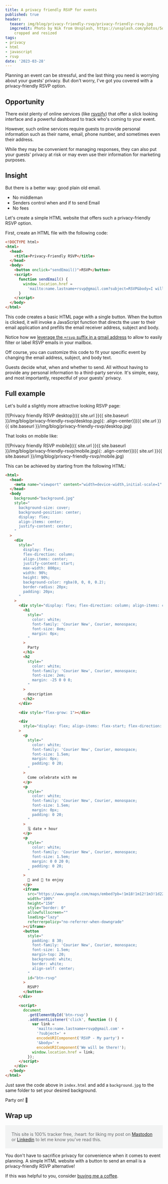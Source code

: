 ```yaml
---
title: A privacy friendly RSVP for events
published: true
header:
  teaser: img/blog/privacy-friendly-rsvp/privacy-friendly-rsvp.jpg
  imgcredit: Photo by Nik from Unsplash, https://unsplash.com/photos/5dgHxsvJ170,
    cropped and resized
tags:
- privacy
- html
- javascript
- rsvp
date: '2023-03-28'
---
```



Planning an event can be stressful, and the last thing you need is worrying about your guests' privacy. But don't worry, I've got you covered with a privacy-friendly RSVP option.

## Opportunity

There exist plenty of online services (like [rsvpify](https://rsvpify.com/)) that offer a slick looking interface and a powerful dashboard to track who's coming to your event.

However, such online services require guests to provide personal information such as their name, email, phone number, and sometimes even their address.

While they may be convenient for managing responses, they can also put your guests' privacy at risk or may even use their information for marketing purposes.

## Insight

But there is a better way: good plain old email.

- No middleman
- Senders control when and if to send Email
- No fees

Let's create a simple HTML website that offers such a privacy-friendly RSVP option.

First, create an HTML file with the following code:

```html
<!DOCTYPE html>
<html>
  <head>
    <title>Privacy-Friendly RSVP</title>
  </head>
  <body>
    <button onclick="sendEmail()">RSVP</button>
    <script>
      function sendEmail() {
        window.location.href =
          'mailto:name.lastname+rsvp@gmail.com?subject=RSVP&body=I will be attending!';
      }
    </script>
  </body>
</html>
```

This code creates a basic HTML page with a single button. When the button is clicked, it will invoke a JavaScript function that directs the user to their email application and prefills the email receiver address, subject and body.

Notice how we [leverage the `+rsvp` suffix in a gmail address](https://gmail.googleblog.com/2008/03/2-hidden-ways-to-get-more-from-your.html) to allow to easily filter or label RSVP emails in your mailbox.

Off course, you can customize this code to fit your specific event by changing the email address, subject, and body text.

Guests decide what, when and whether to send. All without having to provide any personal information to a third-party service. It's simple, easy, and most importantly, respectful of your guests' privacy.

## Full example

Let's build a slightly more attractive looking RSVP page:

[![Privacy friendly RSVP desktop]({{ site.url }}{{ site.baseurl }}/img/blog/privacy-friendly-rsvp/desktop.jpg){: .align-center}]({{ site.url }}{{ site.baseurl }}/img/blog/privacy-friendly-rsvp/desktop.jpg)

That looks on mobile like:

[![Privacy friendly RSVP mobile]({{ site.url }}{{ site.baseurl }}/img/blog/privacy-friendly-rsvp/mobile.jpg){: .align-center}]({{ site.url }}{{ site.baseurl }}/img/blog/privacy-friendly-rsvp/mobile.jpg)

This can be achieved by starting from the following HTML:

```html
<html>
  <head>
    <meta name="viewport" content="width=device-width,initial-scale=1" />
  </head>
  <body
    background="background.jpg"
    style="
      background-size: cover;
      background-position: center;
      display: flex;
      align-items: center;
      justify-content: center;
    "
  >
    <div
      style="
        display: flex;
        flex-direction: column;
        align-items: center;
        justify-content: start;
        max-width: 800px;
        width: 90%;
        height: 90%;
        background-color: rgba(0, 0, 0, 0.2);
        border-radius: 20px;
        padding: 20px;
      "
    >
      <div style="display: flex; flex-direction: column; align-items: center">
        <h1
          style="
            color: white;
            font-family: 'Courier New', Courier, monospace;
            font-size: 8em;
            margin: 0px;
          "
        >
          Party
        </h1>
        <h2
          style="
            color: white;
            font-family: 'Courier New', Courier, monospace;
            font-size: 2em;
            margin: -25 0 0 0;
          "
        >
          description
        </h2>
      </div>

      <div style="flex-grow: 1"></div>

      <div
        style="display: flex; align-items: flex-start; flex-direction: column"
      >
        <p
          style="
            color: white;
            font-family: 'Courier New', Courier, monospace;
            font-size: 1.5em;
            margin: 0px;
            padding: 0 20;
          "
        >
          Come celebrate with me
        </p>
        <p
          style="
            color: white;
            font-family: 'Courier New', Courier, monospace;
            font-size: 1.5em;
            margin: 0px;
            padding: 0 20;
          "
        >
          🗓️ date + hour
        </p>
        <p
          style="
            color: white;
            font-family: 'Courier New', Courier, monospace;
            font-size: 1.5em;
            margin: 0 0 20 0;
            padding: 0 20;
          "
        >
          🍻 and 🍟 to enjoy
        </p>
        <iframe
          src="https://www.google.com/maps/embed?pb=!1m18!1m12!1m3!1d2246.3233326624286!2d9.124615916552427!3d55.73551088054884!2m3!1f0!2f0!3f0!3m2!1i1024!2i768!4f13.1!3m3!1m2!1s0x464b717428bfa99b%3A0xfba38e2c20ba313a!2sLEGOLAND%C2%AE%20Billund%20Resort!5e0!3m2!1sen!2sbe!4v1680002007769!5m2!1sen!2sbe"
          width="100%"
          height="150"
          style="border: 0"
          allowfullscreen=""
          loading="lazy"
          referrerpolicy="no-referrer-when-downgrade"
        ></iframe>
        <button
          style="
            padding: 8 30;
            font-family: 'Courier New', Courier, monospace;
            font-size: 1.5em;
            margin-top: 20;
            background: white;
            border: white;
            align-self: center;
          "
          id="btn-rsvp"
        >
          RSVP?
        </button>
      </div>

      <script>
        document
          .getElementById('btn-rsvp')
          .addEventListener('click', function () {
            var link =
              'mailto:name.lastname+rsvp@gmail.com' +
              '?subject=' +
              encodeURIComponent('RSVP - My party') +
              '&body=' +
              encodeURIComponent('We will be there!');
            window.location.href = link;
          });
      </script>
    </div>
  </body>
</html>
```

Just save the code above in `index.html` and add a `background.jpg` to the same folder to set your desired background.

Party on! 🎉

## Wrap up

<p style="color: #646769; background: #f2f3f3; padding: 20px;">This site is 100% tracker free, :heart: for liking my post on <a href="https://androiddev.social/@Jeroenmols/110101372976132453">Mastodon</a> or <a href="https://www.linkedin.com/posts/jeroenmols_a-privacy-friendly-rsvp-for-events-activity-7046488707721289728-VGDJ">Linkedin</a> to let me know you've read this.</p>

You don't have to sacrifice privacy for convenience when it comes to event planning. A simple HTML website with a button to send an email is a privacy-friendly RSVP alternative!

If this was helpful to you, consider [buying me a coffee](https://www.buymeacoffee.com/jeroen).

